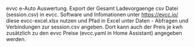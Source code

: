 evvc e-Auto Auswertung.
Export der Gesamt Ladevorgaenge csv Datei (session.csv) in evcc.
Software und Infomationen unter https://evcc.io/
diese evcc-excel.xlsx nutzen und 
Pfad in Excel unter Daten - Abfragen und Verbindungen zur session.csv angeben.
Dort kann auch der Preis je kwh zusätzlich zu den evvc Preise (evcc.yaml in Home Assistant) angegeben werden.
